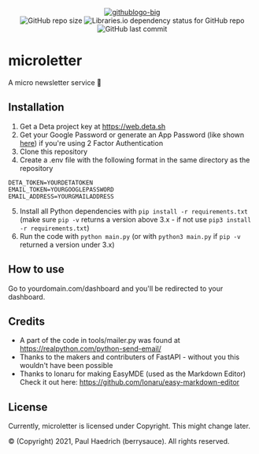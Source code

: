 <p align="center">
  <a href="https://imgbb.com/"><img src="https://i.ibb.co/wz12ysJ/githublogo-big.png" alt="githublogo-big" border="0"></a>
  <br>
  <img alt="GitHub repo size" src="https://img.shields.io/github/repo-size/berrysauce/microletter">
  <img alt="Libraries.io dependency status for GitHub repo" src="https://img.shields.io/librariesio/github/berrysauce/microletter">
  <img alt="GitHub last commit" src="https://img.shields.io/github/last-commit/berrysauce/microletter">
</p>

# microletter
A micro newsletter service 📨

## Installation
1. Get a Deta project key at https://web.deta.sh
2. Get your Google Password or generate an App Password (like shown [here](https://support.google.com/accounts/answer/185833?hl=en)) if you're using 2 Factor Authentication
3. Clone this repository
4. Create a .env file with the following format in the same directory as the repository
```
DETA_TOKEN=YOURDETATOKEN
EMAIL_TOKEN=YOURGOOGLEPASSWORD
EMAIL_ADDRESS=YOURGMAILADDRESS
```
5. Install all Python dependencies with `pip install -r requirements.txt` (make sure `pip -v` returns a version above 3.x - if not use `pip3 install -r requirements.txt`)
6. Run the code with `python main.py` (or with `python3 main.py` if `pip -v` returned a version under 3.x)

## How to use
Go to yourdomain.com/dashboard and you'll be redirected to your dashboard.

## Credits
- A part of the code in tools/mailer.py was found at https://realpython.com/python-send-email/
- Thanks to the makers and contributers of FastAPI - without you this wouldn't have been possible
- Thanks to lonaru for making EasyMDE (used as the Markdown Editor) Check it out here: https://github.com/Ionaru/easy-markdown-editor

## License
Currently, microletter is licensed under Copyright. This might change later.

© (Copyright) 2021, Paul Haedrich (berrysauce). All rights reserved. 
